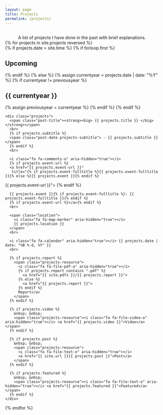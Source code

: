 ```yaml
---
layout: page
title: Projects
permalink: /projects/
---
```

<br>
<div align="center"> A list of projects I have done in the past with brief explanations. </div>

<div>
{% for projects in site.projects reversed %}
  <br>
  {% if projects.date > site.time %}
    {% if forloop.first %}
      <h2 class="projects-section" id="upcoming">Upcoming</h2>
    {% endif %}
  {% else %}
    {% assign currentyear = projects.date | date: "%Y" %}
    {% if currentyear != previousyear %}
      <h2 class="projects-section" id="y{{ projects.date | date: "%Y"}}">{{ currentyear }}</h2>
      {% assign previousyear = currentyear %}
    {% endif %}
  {% endif %}


    <div class="projects">
      <span class="post-title"><strong><big> {{ projects.title }} </big></strong></span>
      <br>
      {% if projects.subtitle %}
      <span class="post-date projects-subtitle"> - {{ projects.subtitle }} </span>
      {% endif %}
      <br>

      <i class="fa fa-comments-o" aria-hidden="true"></i>
      {% if projects.event-url %}
      <a href="{{ projects.event-url }}"
       title="{% if projects.event-fulltitle %}{{ projects.event-fulltitle }}{% else %}{{ projects.event }}{% endif %}
{{ projects.event-url }}">
      {% endif %}

      {{ projects.event }}{% if projects.event-fulltitle %}: {{ projects.event-fulltitle }}{% endif %}
      {% if projects.event-url %}</a>{% endif %}
      <br>

      <span class="location">
        <i class="fa fa-map-marker" aria-hidden="true"></i>
        {{ projects.location }}
      </span>
      <br>

      <i class="fa fa-calendar" aria-hidden="true"></i> {{ projects.date | date: "%B %-d, %Y" }}
      <br>

      {% if projects.report %}
        <span class="projects-resource">
          <i class="fa fa-file-pdf-o" aria-hidden="true"></i>
          {% if projects.report contains ".pdf" %}
            <a href="{{ site.pdfs }}/{{ projects.report }}">
          {% else %}
            <a href="{{ projects.report }}">
          {% endif %}
          Report</a>
        </span>
      {% endif %}
      
      {% if projects.video %}
        &nbsp; &nbsp;
        <span class="projects-resource"><i class="fa fa-file-video-o" aria-hidden="true"></i> <a href="{{ projects.video }}">Video</a></span>
      {% endif %}
      
      {% if projects.post %}
        &nbsp; &nbsp;
        <span class="projects-resource">
          <i class="fa fa-file-text-o" aria-hidden="true"></i>
          <a href="{{ site.url }}{{ projects.post }}">Post</a>
        </span>
      {% endif %}
  
      {% if projects.featured %}
        &nbsp; &nbsp;
        <span class="projects-resource"><i class="fa fa-file-text-o" aria-hidden="true"></i> <a href="{{ projects.featured }}">Featured</a></span>
      {% endif %}
    </div>
{% endfor %}
</div>

